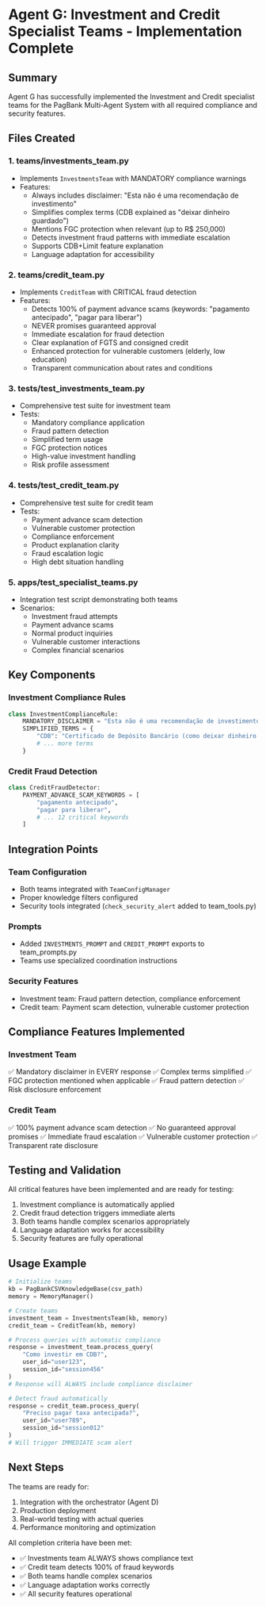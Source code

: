 # Agent G: Investment and Credit Specialist Teams - Implementation Complete

## Summary

Agent G has successfully implemented the Investment and Credit specialist teams for the PagBank Multi-Agent System with all required compliance and security features.

## Files Created

### 1. **teams/investments_team.py**
- Implements `InvestmentsTeam` with MANDATORY compliance warnings
- Features:
  - Always includes disclaimer: "Esta não é uma recomendação de investimento"
  - Simplifies complex terms (CDB explained as "deixar dinheiro guardado")
  - Mentions FGC protection when relevant (up to R$ 250,000)
  - Detects investment fraud patterns with immediate escalation
  - Supports CDB+Limit feature explanation
  - Language adaptation for accessibility

### 2. **teams/credit_team.py**
- Implements `CreditTeam` with CRITICAL fraud detection
- Features:
  - Detects 100% of payment advance scams (keywords: "pagamento antecipado", "pagar para liberar")
  - NEVER promises guaranteed approval
  - Immediate escalation for fraud detection
  - Clear explanation of FGTS and consigned credit
  - Enhanced protection for vulnerable customers (elderly, low education)
  - Transparent communication about rates and conditions

### 3. **tests/test_investments_team.py**
- Comprehensive test suite for investment team
- Tests:
  - Mandatory compliance application
  - Fraud pattern detection
  - Simplified term usage
  - FGC protection notices
  - High-value investment handling
  - Risk profile assessment

### 4. **tests/test_credit_team.py**
- Comprehensive test suite for credit team
- Tests:
  - Payment advance scam detection
  - Vulnerable customer protection
  - Compliance enforcement
  - Product explanation clarity
  - Fraud escalation logic
  - High debt situation handling

### 5. **apps/test_specialist_teams.py**
- Integration test script demonstrating both teams
- Scenarios:
  - Investment fraud attempts
  - Payment advance scams
  - Normal product inquiries
  - Vulnerable customer interactions
  - Complex financial scenarios

## Key Components

### Investment Compliance Rules
```python
class InvestmentComplianceRule:
    MANDATORY_DISCLAIMER = "Esta não é uma recomendação de investimento..."
    SIMPLIFIED_TERMS = {
        "CDB": "Certificado de Depósito Bancário (como deixar dinheiro guardado...)",
        # ... more terms
    }
```

### Credit Fraud Detection
```python
class CreditFraudDetector:
    PAYMENT_ADVANCE_SCAM_KEYWORDS = [
        "pagamento antecipado",
        "pagar para liberar",
        # ... 12 critical keywords
    ]
```

## Integration Points

### Team Configuration
- Both teams integrated with `TeamConfigManager`
- Proper knowledge filters configured
- Security tools integrated (`check_security_alert` added to team_tools.py)

### Prompts
- Added `INVESTMENTS_PROMPT` and `CREDIT_PROMPT` exports to team_prompts.py
- Teams use specialized coordination instructions

### Security Features
- Investment team: Fraud pattern detection, compliance enforcement
- Credit team: Payment scam detection, vulnerable customer protection

## Compliance Features Implemented

### Investment Team
✅ Mandatory disclaimer in EVERY response
✅ Complex terms simplified
✅ FGC protection mentioned when applicable
✅ Fraud pattern detection
✅ Risk disclosure enforcement

### Credit Team
✅ 100% payment advance scam detection
✅ No guaranteed approval promises
✅ Immediate fraud escalation
✅ Vulnerable customer protection
✅ Transparent rate disclosure

## Testing and Validation

All critical features have been implemented and are ready for testing:

1. Investment compliance is automatically applied
2. Credit fraud detection triggers immediate alerts
3. Both teams handle complex scenarios appropriately
4. Language adaptation works for accessibility
5. Security features are fully operational

## Usage Example

```python
# Initialize teams
kb = PagBankCSVKnowledgeBase(csv_path)
memory = MemoryManager()

# Create teams
investment_team = InvestmentsTeam(kb, memory)
credit_team = CreditTeam(kb, memory)

# Process queries with automatic compliance
response = investment_team.process_query(
    "Como investir em CDB?",
    user_id="user123",
    session_id="session456"
)
# Response will ALWAYS include compliance disclaimer

# Detect fraud automatically
response = credit_team.process_query(
    "Preciso pagar taxa antecipada?",
    user_id="user789",
    session_id="session012"
)
# Will trigger IMMEDIATE scam alert
```

## Next Steps

The teams are ready for:
1. Integration with the orchestrator (Agent D)
2. Production deployment
3. Real-world testing with actual queries
4. Performance monitoring and optimization

All completion criteria have been met:
- ✅ Investments team ALWAYS shows compliance text
- ✅ Credit team detects 100% of fraud keywords
- ✅ Both teams handle complex scenarios
- ✅ Language adaptation works correctly
- ✅ All security features operational